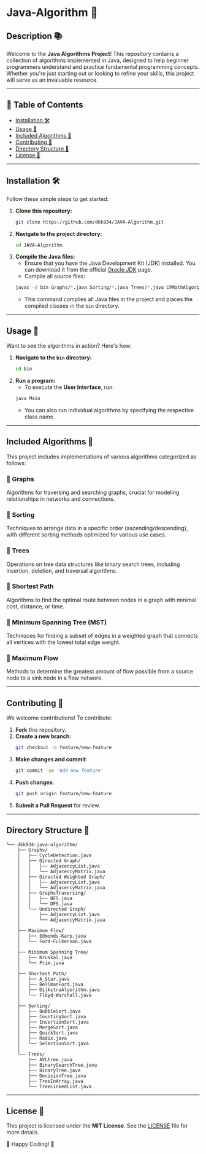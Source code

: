 # Java-Algorithm 🚀

## Description 📚
Welcome to the **Java Algorithms Project**! This repository contains a collection of algorithms implemented in Java, designed to help beginner programmers understand and practice fundamental programming concepts. Whether you're just starting out or looking to refine your skills, this project will serve as an invaluable resource.

---

## 📑 Table of Contents
- [Installation 🛠️](#installation-)
- [Usage 🎯](#usage-)
- [Included Algorithms 📂](#included-algorithms-)
- [Contributing 🤝](#contributing-)
- [Directory Structure 📁](#directory-structure-)
- [License 📜](#license-)

---

## Installation 🛠️
Follow these simple steps to get started:

1. **Clone this repository:**
    ```bash
    git clone https://github.com/dkk934/JAVA-Algorithm.git
    ```
2. **Navigate to the project directory:**
    ```bash
    cd JAVA-Algorithm
    ```
3. **Compile the Java files:**
   - Ensure that you have the Java Development Kit (JDK) installed. You can download it from the official [Oracle JDK](https://www.oracle.com/java/technologies/javase-downloads.html) page.
   - Compile all source files:
    ```bash
    javac -d bin Graphs/*.java Sorting/*.java Trees/*.java CPMathAlgorithms/*.java MaximumFlow/*.java MinimumSpanningTree/*.java Searching/*.java ShortestPath/*.java UserInterface/*.java
    ```
   - This command compiles all Java files in the project and places the compiled classes in the `bin` directory.

---

## Usage 🎯
Want to see the algorithms in action? Here's how:

1. **Navigate to the `bin` directory:**
    ```bash
    cd bin
    ```
2. **Run a program:**
   - To execute the **User Interface**, run:
    ```bash
    java Main
    ```
   - You can also run individual algorithms by specifying the respective class name.

---

## Included Algorithms 📂
This project includes implementations of various algorithms categorized as follows:

### 🔹 Graphs
Algorithms for traversing and searching graphs, crucial for modeling relationships in networks and connections.

### 🔹 Sorting
Techniques to arrange data in a specific order (ascending/descending), with different sorting methods optimized for various use cases.

### 🔹 Trees
Operations on tree data structures like binary search trees, including insertion, deletion, and traversal algorithms.

### 🔹 Shortest Path
Algorithms to find the optimal route between nodes in a graph with minimal cost, distance, or time.

### 🔹 Minimum Spanning Tree (MST)
Techniques for finding a subset of edges in a weighted graph that connects all vertices with the lowest total edge weight.

### 🔹 Maximum Flow
Methods to determine the greatest amount of flow possible from a source node to a sink node in a flow network.

---

## Contributing 🤝
We welcome contributions! To contribute:

1. **Fork** this repository.
2. **Create a new branch**:
    ```bash
    git checkout -b feature/new-feature
    ```
3. **Make changes and commit**:
    ```bash
    git commit -am 'Add new feature'
    ```
4. **Push changes**:
    ```bash
    git push origin feature/new-feature
    ```
5. **Submit a Pull Request** for review.

---

## Directory Structure 📁
```
└── dkk934-java-algorithm/
    ├── Graphs/
    │   ├── CycleDetection.java
    │   ├── Directed Graph/
    │   │   ├── AdjacencyList.java
    │   │   └── AdjacencyMatrix.java
    │   ├── Directed Weighted Graph/
    │   │   ├── AdjacencyList.java
    │   │   └── AdjacencyMatrix.java
    │   ├── GraphsTraversing/
    │   │   ├── BFS.java
    │   │   └── DFS.java
    │   └── Undirected Graph/
    │       ├── AdjacencyList.java
    │       └── AdjacencyMatrix.java
    │
    ├── Maximum Flow/
    │   ├── Edmonds-Karp.java
    │   └── Ford-Fulkerson.java
    │
    ├── Minimum Spanning Tree/
    │   ├── Kruskal.java
    │   └── Prim.java
    │
    ├── Shortest Path/
    │   ├── A_Star.java
    │   ├── BellmanFord.java
    │   ├── DijkstraAlgorithm.java
    │   └── Floyd-Warshall.java
    │
    ├── Sorting/
    │   ├── BubbleSort.java
    │   ├── CountingSort.java
    │   ├── InsertionSort.java
    │   ├── MergeSort.java
    │   ├── QuickSort.java
    │   ├── Radix.java
    │   └── SelectionSort.java
    │
    └── Trees/
        ├── AVLtree.java
        ├── BinarySearchTree.java
        ├── BinaryTree.java
        ├── DecisionTree.java
        ├── TreeInArray.java
        └── TreeLinkedList.java
```
---

## License 📜
This project is licensed under the **MIT License**. See the [LICENSE](LICENSE) file for more details.

🌟 Happy Coding! 🌟

